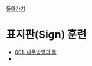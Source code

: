 [돌아가기](/Paint/Prop/Sign/README.md)

# 표지판(Sign) 훈련

- [001. 나무방향과 돌](/Paint/Prop/Sign/001/README.md)
- 
